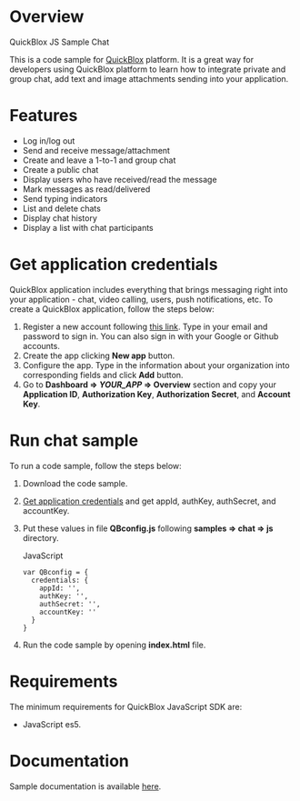 # Overview
QuickBlox JS Sample Chat

This is a code sample for [QuickBlox](http://quickblox.com/) platform. It is a great way for developers using QuickBlox platform to learn how to integrate private and group chat, add text and image attachments sending into your application.

# Features
* Log in/log out
* Send and receive message/attachment
* Create and leave a 1-to-1 and group chat
* Create a public chat
* Display users who have received/read the message
* Mark messages as read/delivered
* Send typing indicators
* List and delete chats
* Display chat history
* Display a list with chat participants

# Get application credentials
[](#get-application-credentials)

QuickBlox application includes everything that brings messaging right
into your application - chat, video calling, users, push notifications,
etc. To create a QuickBlox application, follow the steps below:

1.  Register a new account following [this
    link](https://admin.quickblox.com/signup). Type in your email and
    password to sign in. You can also sign in with your Google or Github
    accounts.
2.  Create the app clicking **New app** button.
3.  Configure the app. Type in the information about your organization
    into corresponding fields and click **Add** button.
4.  Go to **Dashboard =\> *YOUR\_APP* =\> Overview** section and copy
    your **Application ID**, **Authorization Key**, **Authorization
    Secret**, and **Account Key**.

# Run chat sample

To run a code sample, follow the steps below:

1.  Download the code sample.
2.  [Get application credentials](#get-application-credentials) and get appId, authKey, authSecret, and accountKey.
3.  Put these values in file **QBconfig.js** following **samples =\>
    chat =\> js** directory.

    JavaScript
    
        var QBconfig = {
          credentials: {
            appId: '',
            authKey: '',
            authSecret: '',
            accountKey: ''
          }
        }

4.  Run the code sample by opening **index.html** file.

# Requirements
[](#requirements)

The minimum requirements for QuickBlox JavaScript SDK are:

-   JavaScript es5.

# Documentation

Sample documentation is available [here](https://quickblox.com/developers/Web_XMPP_Chat_Sample#Guide:_Getting_Started_with_Chat_API).
